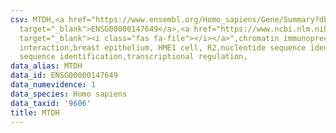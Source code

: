 ```yaml
---
csv: MTDH,<a href="https://www.ensembl.org/Homo_sapiens/Gene/Summary?db=core;g=ENSG00000147649"
  target="_blank">ENSG00000147649</a>,<a href="https://www.ncbi.nlm.nih.gov/pubmed/22863008"
  target="_blank"><i class="fas fa-file"></i></a>",chromatin immunoprecipitation assay,direct
  interaction,breast epithelium, HME1 cell, R2,nucleotide sequence identification,nucleotide
  sequence identification,transcriptional regulation,
data_alias: MTDH
data_id: ENSG00000147649
data_numevidence: 1
data_species: Homo sapiens
data_taxid: '9606'
title: MTDH
---
```

